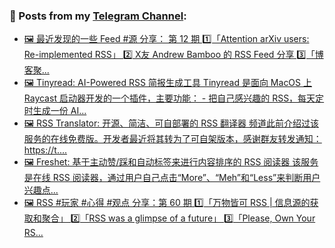 ### 📰 Posts from my [Telegram Channel](https://t.me/s/aboutrss):
<!-- BLOG-POST-LIST:START -->
- [🖼 最近发现的一些 Feed #源 分享： 第 12 期 1️⃣「Attention arXiv users: Re-implemented RSS」 2️⃣ X友 Andrew Bamboo 的 RSS Feed 分享 3️⃣「博客聚...](https://t.me/aboutrss/1414)
- [🖼 Tinyread: AI-Powered RSS 简报生成工具 Tinyread 是面向 MacOS 上 Raycast 启动器开发的一个插件，主要功能： - 把自己感兴趣的 RSS，每天定时生成一份 AI...](https://t.me/aboutrss/1413)
- [🖼 RSS Translator: 开源、简洁、可自部署的 RSS 翻译器 频道此前介绍过该服务的在线免费版。开发者最近将其转为了可自架版本，感谢群友转发通知： https://t....](https://t.me/aboutrss/1412)
- [🖼 Freshet: 基于主动赞/踩和自动标签来进行内容排序的 RSS 阅读器 该服务是在线 RSS 阅读器，通过用户自己点击“More”、“Meh”和“Less”来判断用户兴趣点...](https://t.me/aboutrss/1411)
- [🖼 RSS #玩家 #心得 #观点 分享：第 60 期 1️⃣「万物皆可 RSS | 信息源的获取和聚合」 2️⃣「RSS was a glimpse of a future」 3️⃣「Please, Own Your RS...](https://t.me/aboutrss/1410)
<!-- BLOG-POST-LIST:END -->

<!--
**AboutRSS/AboutRSS** is a ✨ _special_ ✨ repository because its `README.md` (this file) appears on your GitHub profile.

Here are some ideas to get you started:

- 🔭 I’m currently working on ...
- 🌱 I’m currently learning ...
- 👯 I’m looking to collaborate on ...
- 🤔 I’m looking for help with ...
- 💬 Ask me about ...
- 📫 How to reach me: ...
- 😄 Pronouns: ...
- ⚡ Fun fact: ...
-->
